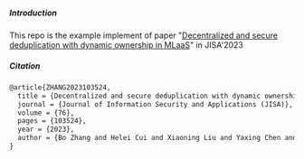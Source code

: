 ##### Introduction

This repo is the example implement of paper "[Decentralized and secure deduplication with dynamic ownership in MLaaS](https://scholar.google.com/citations?view_op=view_citation&hl=zh-CN&user=ILlvovoAAAAJ&citation_for_view=ILlvovoAAAAJ:d1gkVwhDpl0C)" in JISA'2023

##### Citation

```latex
@article{ZHANG2023103524,
  title = {Decentralized and secure deduplication with dynamic ownership in MLaaS},
  journal = {Journal of Information Security and Applications (JISA)},
  volume = {76},
  pages = {103524},
  year = {2023},
  author = {Bo Zhang and Helei Cui and Xiaoning Liu and Yaxing Chen and Zhiwen Yu and Bin Guo},
}
```

